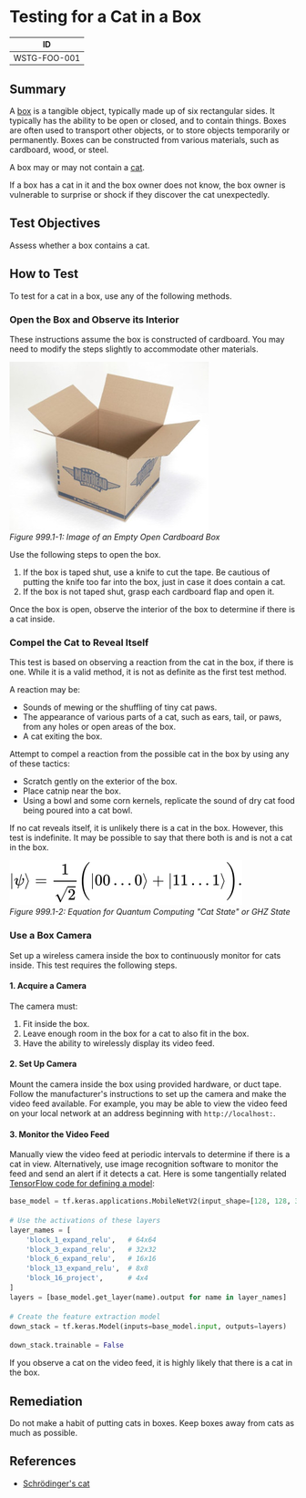 # Testing for a Cat in a Box

|ID          |
|------------|
|WSTG-FOO-001|

## Summary

A [box](https://en.wikipedia.org/wiki/Box) is a tangible object, typically made up of six rectangular sides. It typically has the ability to be open or closed, and to contain things. Boxes are often used to transport other objects, or to store objects temporarily or permanently. Boxes can be constructed from various materials, such as cardboard, wood, or steel.

A box may or may not contain a [cat](https://en.wikipedia.org/wiki/Cat).

If a box has a cat in it and the box owner does not know, the box owner is vulnerable to surprise or shock if they discover the cat unexpectedly.

## Test Objectives

Assess whether a box contains a cat.

## How to Test

To test for a cat in a box, use any of the following methods.

### Open the Box and Observe its Interior

These instructions assume the box is constructed of cardboard. You may need to modify the steps slightly to accommodate other materials.

[![Box](images/box.jpg "An empty box made of corrugated fiberboard")](https://en.wikipedia.org/wiki/Box)\
*Figure 999.1-1: Image of an Empty Open Cardboard Box*

Use the following steps to open the box.

1. If the box is taped shut, use a knife to cut the tape. Be cautious of putting the knife too far into the box, just in case it does contain a cat.
2. If the box is not taped shut, grasp each cardboard flap and open it.

Once the box is open, observe the interior of the box to determine if there is a cat inside.

### Compel the Cat to Reveal Itself

This test is based on observing a reaction from the cat in the box, if there is one. While it is a valid method, it is not as definite as the first test method.

A reaction may be:

- Sounds of mewing or the shuffling of tiny cat paws.
- The appearance of various parts of a cat, such as ears, tail, or paws, from any holes or open areas of the box.
- A cat exiting the box.

Attempt to compel a reaction from the possible cat in the box by using any of these tactics:

- Scratch gently on the exterior of the box.
- Place catnip near the box.
- Using a bowl and some corn kernels, replicate the sound of dry cat food being poured into a cat bowl.

If no cat reveals itself, it is unlikely there is a cat in the box. However, this test is indefinite. It may be possible to say that there both is and is not a cat in the box.

[![GHZ state](images/ghz-state.svg "An equation for GHZ state in quantum computing")](https://en.wikipedia.org/wiki/Schr%C3%B6dinger%27s_cat)\
*Figure 999.1-2: Equation for Quantum Computing "Cat State" or GHZ State*

### Use a Box Camera

Set up a wireless camera inside the box to continuously monitor for cats inside. This test requires the following steps.

#### 1. Acquire a Camera

The camera must:

1. Fit inside the box.
2. Leave enough room in the box for a cat to also fit in the box.
3. Have the ability to wirelessly display its video feed.

#### 2. Set Up Camera

Mount the camera inside the box using provided hardware, or duct tape. Follow the manufacturer's instructions to set up the camera and make the video feed available. For example, you may be able to view the video feed on your local network at an address beginning with `http://localhost:`.

#### 3. Monitor the Video Feed

Manually view the video feed at periodic intervals to determine if there is a cat in view. Alternatively, use image recognition software to monitor the feed and send an alert if it detects a cat. Here is some tangentially related [TensorFlow code for defining a model](https://www.tensorflow.org/tutorials/images/segmentation#define_the_model):

```py
base_model = tf.keras.applications.MobileNetV2(input_shape=[128, 128, 3], include_top=False)

# Use the activations of these layers
layer_names = [
    'block_1_expand_relu',   # 64x64
    'block_3_expand_relu',   # 32x32
    'block_6_expand_relu',   # 16x16
    'block_13_expand_relu',  # 8x8
    'block_16_project',      # 4x4
]
layers = [base_model.get_layer(name).output for name in layer_names]

# Create the feature extraction model
down_stack = tf.keras.Model(inputs=base_model.input, outputs=layers)

down_stack.trainable = False
```

If you observe a cat on the video feed, it is highly likely that there is a cat in the box.

## Remediation

Do not make a habit of putting cats in boxes. Keep boxes away from cats as much as possible.

## References

- [Schrödinger's cat](https://en.wikipedia.org/wiki/Schr%C3%B6dinger%27s_cat)
